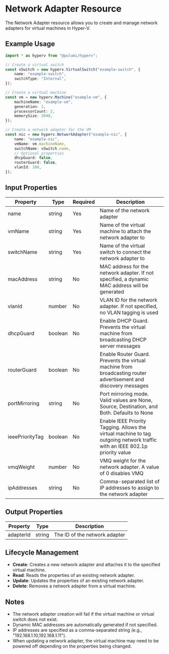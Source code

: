 # Network Adapter Resource

The Network Adapter resource allows you to create and manage network adapters for virtual machines in Hyper-V.

## Example Usage

```typescript
import * as hyperv from "@pulumi/hyperv";

// Create a virtual switch
const vSwitch = new hyperv.VirtualSwitch("example-switch", {
    name: "example-switch",
    switchType: "Internal",
});

// Create a virtual machine
const vm = new hyperv.Machine("example-vm", {
    machineName: "example-vm",
    generation: 2,
    processorCount: 2,
    memorySize: 2048,
});

// Create a network adapter for the VM
const nic = new hyperv.NetworkAdapter("example-nic", {
    name: "example-nic",
    vmName: vm.machineName,
    switchName: vSwitch.name,
    // Optional properties
    dhcpGuard: false,
    routerGuard: false,
    vlanId: 100,
});
```

## Input Properties

| Property         | Type     | Required | Description |
|------------------|----------|----------|-------------|
| name             | string   | Yes      | Name of the network adapter |
| vmName           | string   | Yes      | Name of the virtual machine to attach the network adapter to |
| switchName       | string   | Yes      | Name of the virtual switch to connect the network adapter to |
| macAddress       | string   | No       | MAC address for the network adapter. If not specified, a dynamic MAC address will be generated |
| vlanId           | number   | No       | VLAN ID for the network adapter. If not specified, no VLAN tagging is used |
| dhcpGuard        | boolean  | No       | Enable DHCP Guard. Prevents the virtual machine from broadcasting DHCP server messages |
| routerGuard      | boolean  | No       | Enable Router Guard. Prevents the virtual machine from broadcasting router advertisement and discovery messages |
| portMirroring    | string   | No       | Port mirroring mode. Valid values are None, Source, Destination, and Both. Defaults to None |
| ieeePriorityTag  | boolean  | No       | Enable IEEE Priority Tagging. Allows the virtual machine to tag outgoing network traffic with an IEEE 802.1p priority value |
| vmqWeight        | number   | No       | VMQ weight for the network adapter. A value of 0 disables VMQ |
| ipAddresses      | string   | No       | Comma-separated list of IP addresses to assign to the network adapter |

## Output Properties

| Property         | Type     | Description |
|------------------|----------|-------------|
| adapterId        | string   | The ID of the network adapter |

## Lifecycle Management

- **Create**: Creates a new network adapter and attaches it to the specified virtual machine.
- **Read**: Reads the properties of an existing network adapter.
- **Update**: Updates the properties of an existing network adapter.
- **Delete**: Removes a network adapter from a virtual machine.

## Notes

- The network adapter creation will fail if the virtual machine or virtual switch does not exist.
- Dynamic MAC addresses are automatically generated if not specified.
- IP addresses are specified as a comma-separated string (e.g., "192.168.1.10,192.168.1.11").
- When updating a network adapter, the virtual machine may need to be powered off depending on the properties being changed.